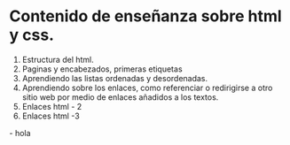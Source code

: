 # Contenido de enseñanza sobre html y css.
<ol>
    <li> Estructura del html.</li>
    <li> Paginas y encabezados, primeras etiquetas</li>
    <li> Aprendiendo las listas ordenadas y desordenadas.</li>
    <li>Aprendiendo sobre los enlaces, como referenciar o redirigirse a otro sitio web por medio de enlaces añadidos a los textos.</li>
    <li>Enlaces html - 2</li>
    <li>Enlaces html -3 </li>
</ol>
- hola
